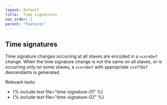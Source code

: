 ```yaml
---
layout: default
title:  Time signatures
nav_order: 2
parent: "Features"
---
```


## Time signatures

Time signature changes occurring at all staves are encoded in a `scoreDef` change. When the time signature change is not the same on all staves, or is occurring only on some staves, a `scoreDef` with appropriate `staffDef` descendants is generated.

Relevant tests:
* {% include test file="time-signature-01" %}
* {% include test file="time-signature-02" %}